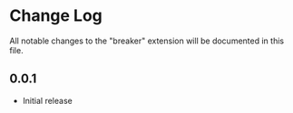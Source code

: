 # Change Log

All notable changes to the "breaker" extension will be documented in this file.

## 0.0.1

- Initial release